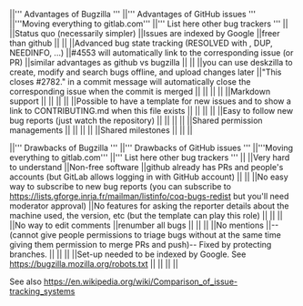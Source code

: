 ||''' Advantages of Bugzilla ''' ||''' Advantages of GitHub issues ''' ||'''Moving everything to gitlab.com''' ||''' List here other bug trackers ''' ||
||Status quo (necessarily simpler) ||Issues are indexed by Google ||freer than github || ||
||Advanced bug state tracking (RESOLVED with <reason>, DUP, NEEDINFO, ...) ||#4553 will automatically link to the corresponding issue (or PR) ||similar advantages as github vs bugzilla || ||
||you can use deskzilla to create, modify and search bugs offline, and upload changes later ||"This closes #2782." in a commit message will automatically close the corresponding issue when the commit is merged || || ||
|| ||Markdown support || || ||
|| ||Possible to have a template for new issues and to show a link to CONTRIBUTING.md when this file exists || || ||
|| ||Easy to follow new bug reports (just watch the repository) || || ||
|| ||Shared permission managements || || ||
|| ||Shared milestones || || ||


||''' Drawbacks of Bugzilla ''' ||''' Drawbacks of GitHub issues ''' ||'''Moving everything to gitlab.com''' ||''' List here other bug trackers ''' ||
||Very hard to understand ||Non-free software ||github already has PRs and people's accounts (but GitLab allows logging in with GitHub account) || ||
||No easy way to subscribe to new bug reports (you can subscribe to https://lists.gforge.inria.fr/mailman/listinfo/coq-bugs-redist but you'll need moderator approval) ||No features for asking the reporter details about the machine used, the version, etc (but the template can play this role) || || ||
||No way to edit comments ||renumber all bugs || || ||
||No mentions ||--(cannot give people permissions to triage bugs without at the same time giving them permission to merge PRs and push)-- Fixed by protecting branches. || || ||
||Set-up needed to be indexed by Google. See https://bugzilla.mozilla.org/robots.txt || || || ||


See also https://en.wikipedia.org/wiki/Comparison_of_issue-tracking_systems
